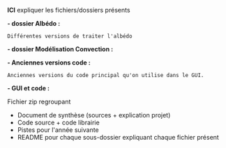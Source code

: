**ICI** expliquer les fichiers/dossiers présents 

**- dossier Albédo :**

    Différentes versions de traiter l'albédo

**- dossier Modélisation Convection :**

**- Anciennes versions code :**

    Anciennes versions du code principal qu'on utilise dans le GUI.

**- GUI et code :**



Fichier zip regroupant 
  - Document de synthèse (sources + explication projet)
  - Code source + code librairie
  - Pistes pour l'année suivante
  - README pour chaque sous-dossier expliquant chaque fichier présent
